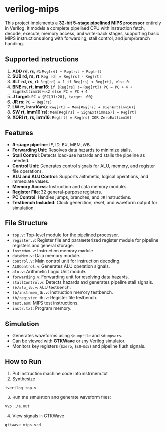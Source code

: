 # verilog-mips
This project implements a **32-bit 5-stage pipelined MIPS processor** entirely in Verilog. It models a complete pipelined CPU with instruction fetch, decode, execute, memory access, and write-back stages, supporting basic MIPS instructions along with forwarding, stall control, and jump/branch handling.

## Supported Instructions

1. **ADD rd, rs, rt**: `Reg[rd] = Reg[rs] + Reg[rt]`
2. **SUB rd, rs, rt**: `Reg[rd] = Reg[rs] - Reg[rt]`
3. **SLT rd, rs, rt**: `Reg[rd] = 1 if Reg[rs] < Reg[rt], else 0`
4. **BNE rs, rt, imm16**: `if (Reg[rs] != Reg[rt]) PC = PC + 4 + SignExt(imm16)<<2 else PC = PC + 4`
5. **J target**: `PC = {PC[31:28], target, 00}`
6. **JR rs**: `PC = Reg[rs]`
7. **LW rt, imm16(rs)**: `Reg[rt] = Mem[Reg[rs] + SignExt(imm16)]`
8. **SW rt, imm16(rs)**: `Mem[Reg[rs] + SignExt(imm16)] = Reg[rt]`
9. **XORI rt, rs, imm16**: `Reg[rt] = Reg[rs] XOR ZeroExt(imm16)`

## Features

- **5-stage pipeline**: IF, ID, EX, MEM, WB.
- **Forwarding Unit**: Resolves data hazards to minimize stalls.
- **Stall Control**: Detects load-use hazards and stalls the pipeline as needed.
- **Control Unit**: Generates control signals for ALU, memory, and register file operations.
- **ALU and ALU Control**: Supports arithmetic, logical operations, and immediate values.
- **Memory Access**: Instruction and data memory modules.
- **Register File**: 32 general-purpose registers.
- **PC Control**: Handles jumps, branches, and `JR` instructions.
- **Testbench Included**: Clock generation, reset, and waveform output for simulation.

## File Structure

- `top.v`: Top-level module for the pipelined processor.
- `register.v`: Register file and parameterized register module for pipeline registers and general storage.
- `instrMem.v`: Instruction memory module.
- `dataMem.v`: Data memory module.
- `control.v`: Main control unit for instruction decoding.
- `ALUControl.v`: Generates ALU operation signals.
- `alu.v`: Arithmetic Logic Unit module.
- `forwarding.v`: Forwarding unit for resolving data hazards.
- `stallControl.v`: Detects hazards and generates pipeline stall signals.
- `tb/alu_tb.v`: ALU testbench.
- `tb/instrmem_tb.v`: Instruction memory testbench.
- `tb/register_tb.v`: Register file testbench.
- `test.asm`: MIPS test instructions.
- `instr.txt`: Program memory.

## Simulation

- Generates waveforms using `$dumpfile` and `$dumpvars`.
- Can be viewed with **GTKWave** or any Verilog simulator.
- Monitors key registers (`$zero`, `$s0–$s5`) and pipeline flush signals.

## How to Run

1. Put instruction machine code into instrmem.txt
2. Synthesize
```bash
iverilog top.v
```
3. Run the simulation and generate waveform files:
```bash
vvp ./a.out
```
4. View signals in GTKWave
```bash
gtkwave mips.vcd
```
